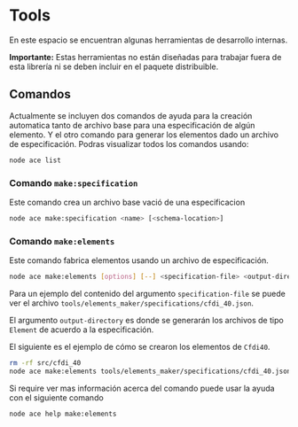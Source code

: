 # Tools

En este espacio se encuentran algunas herramientas de desarrollo internas.

**Importante:** Estas herramientas no están diseñadas para trabajar fuera de esta librería ni se deben
incluir en el paquete distribuible.

## Comandos

Actualmente se incluyen dos comandos de ayuda para la creación automatica tanto de archivo base para una especificación de algún elemento. Y el otro comando para generar los elementos dado un archivo de especificación. Podras visualizar todos los comandos usando:

```sh
node ace list
```

### Comando `make:specification`

Este comando crea un archivo base vació de una especificacion

```sh
node ace make:specification <name> [<schema-location>]
```

### Comando `make:elements`

Este comando fabrica elementos usando un archivo de especificación.

```sh
node ace make:elements [options] [--] <specification-file> <output-directory>
```

Para un ejemplo del contenido del argumento `specification-file` se puede ver el archivo
`tools/elements_maker/specifications/cfdi_40.json`.

El argumento `output-directory` es donde se generarán los archivos de tipo `Element` de acuerdo a la especificación.

El siguiente es el ejemplo de cómo se crearon los elementos de `Cfdi40`.

```sh
rm -rf src/cfdi_40
node ace make:elements tools/elements_maker/specifications/cfdi_40.json src/cfdi_40/
```

Si require ver mas información acerca del comando puede usar la ayuda con el siguiente comando

```sh
node ace help make:elements
```
